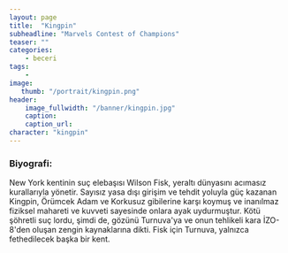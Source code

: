 ```yaml
---
layout: page
title:  "Kingpin"
subheadline: "Marvels Contest of Champions"
teaser: ""
categories:
    - beceri
tags:
    -
image:
   thumb: "/portrait/kingpin.png"
header:
    image_fullwidth: "/banner/kingpin.jpg"
    caption: 
    caption_url: 
character: "kingpin"
---
```


### Biyografi:

New York kentinin suç elebaşısı Wilson Fisk, yeraltı dünyasını acımasız kurallarıyla yönetir. Sayısız yasa dışı girişim ve tehdit yoluyla güç kazanan Kingpin, Örümcek Adam ve Korkusuz gibilerine karşı koymuş ve inanılmaz fiziksel mahareti ve kuvveti sayesinde onlara ayak uydurmuştur. Kötü şöhretli suç lordu, şimdi de, gözünü Turnuva'ya ve onun tehlikeli kara İZO-8'den oluşan zengin kaynaklarına dikti. Fisk için Turnuva, yalnızca fethedilecek başka bir kent.
